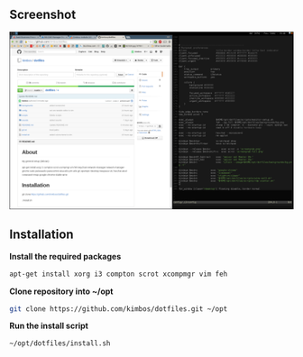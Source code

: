 ## Screenshot
![](https://raw.githubusercontent.com/kimbos/dotfiles/master/backgrounds/screengrab.png)

## Installation
**Install the required packages**
```bash
apt-get install xorg i3 compton scrot xcompmgr vim feh 
```
**Clone repository into ~/opt**
```bash
git clone https://github.com/kimbos/dotfiles.git ~/opt
```
**Run the install script**
```bash
~/opt/dotfiles/install.sh
```
